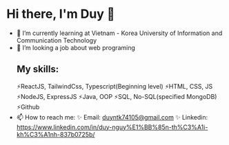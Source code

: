 <!--
**khanhduy74105/khanhduy74105** is a ✨ _special_ ✨ repository because its `README.md` (this file) appears on your GitHub profile.

Here are some ideas to get you started:

- 🔭 I’m currently working on ...
- 🌱 I’m currently learning ...
- 👯 I’m looking to collaborate on ...
- 🤔 I’m looking for help with ...
- 💬 Ask me about ...
- 📫 How to reach me: ...
- 😄 Pronouns: ...
- ⚡ Fun fact: ...
-->
  # Hi there, I'm Duy 👋
- 🌱 I’m currently learning at Vietnam - Korea University of Information and Communication Technology
- 👯 I’m looking a job about web programing
  ## My skills:
    ⚡ReactJS, TailwindCss, Typescript(Beginning level)
    ⚡HTML, CSS, JS
    ⚡NodeJS, ExpressJS
    ⚡Java, OOP
    ⚡SQL, No-SQL(specified MongoDB) 
    ⚡Github
- 📫 How to reach me:
  ✨ Email: duyntk74105@gmail.com
  ✨ Linkedin: https://www.linkedin.com/in/duy-nguy%E1%BB%85n-th%C3%A1i-kh%C3%A1nh-837b0725b/
